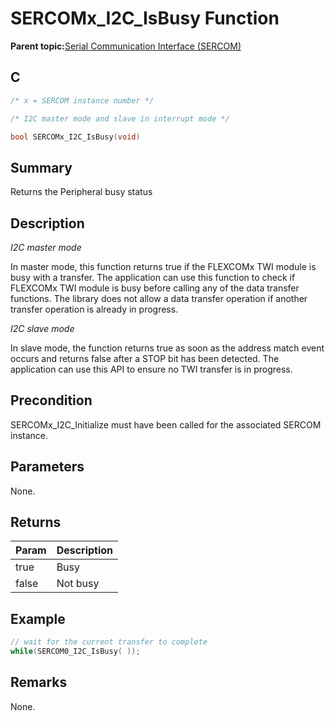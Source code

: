 # SERCOMx\_I2C\_IsBusy Function

**Parent topic:**[Serial Communication Interface \(SERCOM\)](GUID-76AE7205-E3EF-4EE6-AC28-5153E3565982.md)

## C

```c
/* x = SERCOM instance number */

/* I2C master mode and slave in interrupt mode */

bool SERCOMx_I2C_IsBusy(void)	
```

## Summary

Returns the Peripheral busy status

## Description

*I2C master mode*

In master mode, this function returns true if the FLEXCOMx TWI module is busy with a transfer. The application can use this function to check if FLEXCOMx TWI module is busy before calling any of the data transfer functions. The library does not allow a data transfer operation if another transfer operation is already in progress.

*I2C slave mode*

In slave mode, the function returns true as soon as the address match event occurs and returns false after a STOP bit has been detected. The application can use this API to ensure no TWI transfer is in progress.

## Precondition

SERCOMx\_I2C\_Initialize must have been called for the associated SERCOM instance.

## Parameters

None.

## Returns

|Param|Description|
|-----|-----------|
|true|Busy|
|false|Not busy|

## Example

```c
// wait for the current transfer to complete
while(SERCOM0_I2C_IsBusy( ));

```

## Remarks

None.

